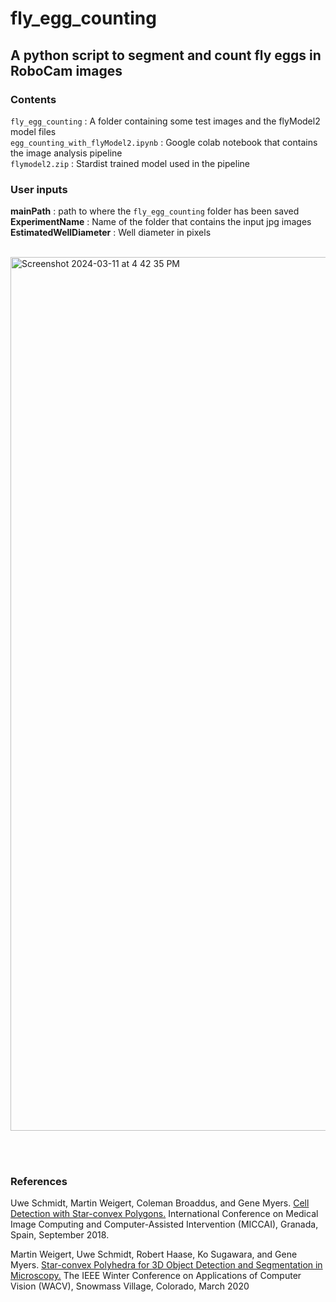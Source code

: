# fly_egg_counting

## A python script to segment and count fly eggs in RoboCam images

### Contents
`fly_egg_counting` : A folder containing some test images and the flyModel2 model files <br>
`egg_counting_with_flyModel2.ipynb` : Google colab notebook that contains the image analysis pipeline <br>
`flymodel2.zip` : Stardist trained model used in the pipeline

### User inputs

**mainPath** : path to where the `fly_egg_counting` folder has been saved <br>
**ExperimentName** : Name of the folder that contains the input jpg images <br>
**EstimatedWellDiameter** : Well diameter in pixels <br><br>

<img width="1398" alt="Screenshot 2024-03-11 at 4 42 35 PM" src="https://github.com/okeashwini/fly_egg_counting/assets/26334605/1055911b-5033-45b1-bbe4-86c1e1226021">

<br><br>
### References <br> 

Uwe Schmidt, Martin Weigert, Coleman Broaddus, and Gene Myers.
[Cell Detection with Star-convex Polygons.](https://arxiv.org/abs/1806.03535)
International Conference on Medical Image Computing and Computer-Assisted Intervention (MICCAI), Granada, Spain, September 2018.

Martin Weigert, Uwe Schmidt, Robert Haase, Ko Sugawara, and Gene Myers.
[Star-convex Polyhedra for 3D Object Detection and Segmentation in Microscopy.](http://openaccess.thecvf.com/content_WACV_2020/papers/Weigert_Star-convex_Polyhedra_for_3D_Object_Detection_and_Segmentation_in_Microscopy_WACV_2020_paper.pdf)
The IEEE Winter Conference on Applications of Computer Vision (WACV), Snowmass Village, Colorado, March 2020

